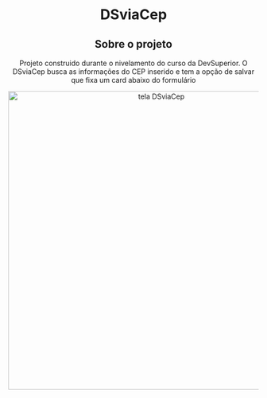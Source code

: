 <h1 align="center">DSviaCep</h1>

<h2 align="center">Sobre o projeto</h2>

<p align="center">Projeto construido durante o nivelamento do curso da DevSuperior. O DSviaCep busca as informações do CEP inserido e tem a opção de salvar que fixa um card abaixo do formulário</p>

<p align="center">
  <img src="https://media.discordapp.net/attachments/971604085574893572/1060381768240353310/Captura_de_ecra_de_2023-01-04_23-08-43.png" width="600" title="tela DSviaCep">
